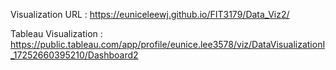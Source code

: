 Visualization URL : https://euniceleewj.github.io/FIT3179/Data_Viz2/

Tableau Visualization : https://public.tableau.com/app/profile/eunice.lee3578/viz/DataVisualizationI_17252660395210/Dashboard2
